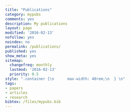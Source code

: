 ```yaml
---
title: "Publications"
category: mypubs
comments: yes
description: My publications
layout: page
modified: '2016-02-13'
nofollow: yes
noindex: no
permalink: /publications/
published: yes
show_meta: yes
sitemap:
  changefreq: monthly
  lastmod: '2016-02-13'
  priority: 0.5
style: ".container {\n      max-width: 48rem;\n  } \n"
tags:
- papers
- articles
- research
bibtex: /files/mypubs.bib
---
```

<input type="hidden" value="&token=e3f1d6b40b438f7df43fdd39a05adc93"/>
<script src='https://bibbase.org/show?bib=https://situx.github.io/files/mypubs.bib&token=118831f3c83696841bf35467e4a06bbc&folding=0&jsonp=1'>
</script>
